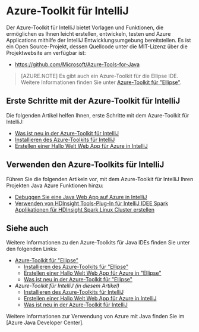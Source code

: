 <properties
    pageTitle="Azure-Toolkit für IntelliJ | Microsoft Azure"
    description="Lernen Sie die Azure-Toolkit für IntelliJ aus."
    services=""
    documentationCenter="java"
    authors="rmcmurray"
    manager="wpickett"
    editor=""/>

<tags
    ms.service="multiple"
    ms.workload="na"
    ms.tgt_pltfrm="multiple"
    ms.devlang="Java"
    ms.topic="article"
    ms.date="09/20/2016" 
    ms.author="robmcm;asirveda"/>

# <a name="azure-toolkit-for-intellij"></a>Azure-Toolkit für IntelliJ

Der Azure-Toolkit für IntelliJ bietet Vorlagen und Funktionen, die ermöglichen es Ihnen leicht erstellen, entwickeln, testen und Azure Applications mithilfe der IntelliJ Entwicklungsumgebung bereitstellen. Es ist ein Open Source-Projekt, dessen Quellcode unter die MIT-Lizenz über die Projektwebsite am verfügbar ist:

* <https://github.com/Microsoft/Azure-Tools-for-Java>

> [AZURE.NOTE] Es gibt auch ein Azure-Toolkit für die Ellipse IDE. Weitere Informationen finden Sie unter [Azure-Toolkit für "Ellipse"].

## <a name="getting-started-with-the-azure-toolkit-for-intellij"></a>Erste Schritte mit der Azure-Toolkit für IntelliJ

Die folgenden Artikel helfen Ihnen, erste Schritte mit dem Azure-Toolkit für IntelliJ:

* [Was ist neu in der Azure-Toolkit für IntelliJ]
* [Installieren des Azure-Toolkits für IntelliJ]
* [Erstellen einer Hallo Welt Web App für Azure in IntelliJ]

## <a name="using-the-azure-toolkit-for-intellij"></a>Verwenden den Azure-Toolkits für IntelliJ

Führen Sie die folgenden Artikeln vor, mit dem Azure-Toolkit für IntelliJ Ihren Projekten Java Azure Funktionen hinzu:

* [Debuggen Sie eine Java Web App auf Azure in IntelliJ]
* [Verwenden von HDInsight Tools-Plug-In für IntelliJ IDEE Spark Applikationen für HDInsight Spark Linux Cluster erstellen][HDInsight Tools Plugin for IntelliJ]

## <a name="see-also"></a>Siehe auch

Weitere Informationen zu den Azure-Toolkits für Java IDEs finden Sie unter den folgenden Links:

- [Azure-Toolkit für "Ellipse"]
  - [Installieren des Azure-Toolkits für "Ellipse"]
  - [Erstellen einer Hallo Welt Web App für Azure in "Ellipse"]
  - [Was ist neu in der Azure-Toolkit für "Ellipse"]
- *Azure-Toolkit für IntelliJ (in diesem Artikel)*
  - [Installieren des Azure-Toolkits für IntelliJ]
  - [Erstellen einer Hallo Welt Web App für Azure in IntelliJ]
  - [Was ist neu in der Azure-Toolkit für IntelliJ]

Weitere Informationen zur Verwendung von Azure mit Java finden Sie im [Azure Java Developer Center].

<!-- URL List -->

[Azure-Toolkit für "Ellipse"]: ./azure-toolkit-for-eclipse.md
[Azure Toolkit for IntelliJ]: ./azure-toolkit-for-intellij.md
[Erstellen einer Hallo Welt Web App für Azure in "Ellipse"]: ./app-service-web/app-service-web-eclipse-create-hello-world-web-app.md
[Erstellen einer Hallo Welt Web App für Azure in IntelliJ]: ./app-service-web/app-service-web-intellij-create-hello-world-web-app.md
[Installieren des Azure-Toolkits für "Ellipse"]: ./azure-toolkit-for-eclipse-installation.md
[Installieren des Azure-Toolkits für IntelliJ]: ./azure-toolkit-for-intellij-installation.md
[Was ist neu in der Azure-Toolkit für "Ellipse"]: ./azure-toolkit-for-eclipse-whats-new.md
[Was ist neu in der Azure-Toolkit für IntelliJ]: ./azure-toolkit-for-intellij-whats-new.md

[Azure Java-Entwicklercenter]: https://azure.microsoft.com/develop/java/

[Debuggen Sie eine Java Web App auf Azure in IntelliJ]: ./app-service-web/app-service-web-debug-java-web-app-in-intellij.md
[HDInsight Tools Plugin for IntelliJ]: ./hdinsight/hdinsight-apache-spark-intellij-tool-plugin.md